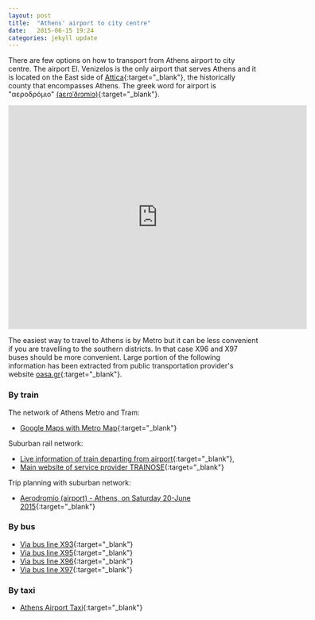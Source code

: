 ```yaml
---
layout: post
title:  "Athens' airport to city centre"
date:   2015-06-15 19:24
categories: jekyll update
---
```



There are few options on how to transport from Athens airport to city centre. The airport El. Venizelos is the only airport that serves Athens and it is located on the East side of [Attica](https://en.wikipedia.org/?title=Attica){:target="_blank"}, the historically county that encompasses Athens. The greek word for airport is "αεροδρόμιο" [\(aɛɾɔˈðɾɔmiɔ\)](https://en.wikipedia.org/wiki/Help:IPA_for_Greek){:target="_blank"}.

<iframe src="https://www.google.com/maps/embed?pb=!1m18!1m12!1m3!1d100687.24758395304!2d23.922703662508564!3d37.942658896930475!2m3!1f0!2f0!3f0!3m2!1i1024!2i768!4f13.1!3m3!1m2!1s0x0000000000000000%3A0x38b215df0aeeb3aa!2sAthens+International+Airport!5e0!3m2!1sen!2suk!4v1434384619307" width="600" height="450" frameborder="0" style="border:0"></iframe>

<br>

The easiest way to travel to Athens is by Metro but it can be less convenient if you are travelling to the southern districts. In that case X96 and X97 buses should be more convenient. Large portion of the following information has been extracted from public transportation provider's website [oasa.gr](http://www.oasa.gr/content.php?id=airlines&lang=en){:target="_blank"}.

### By train

The network of Athens Metro and Tram:

- [Google Maps with Metro Map](https://www.google.com/maps/d/viewer?ll=37.968831,23.741112&t=m&source=embed&ie=UTF8&msa=0&spn=0.129915,0.219727&z=12&mid=zl6e4G1mKxck.kVy_clAfqSjE){:target="_blank"}

Suburban rail network:

- [Live information of train departing from airport](http://www.trainose.gr/en/passenger-activity/passenger-services/live-%CE%B4%CF%81%CE%BF%CE%BC%CE%BF%CE%BB%CF%8C%CE%B3%CE%B9%CE%B1-2/liveroutes/){:target="_blank"},
- [Main website of service provider TRAINOSE](http://www.trainose.gr/en/){:target="_blank"}


Trip planning with suburban network:

- [Aerodromio (airport) - Athens, on Saturday 20-June 2015](https://tickets.trainose.gr/dromologia/?lang=en#view=search;apo=%CE%A0%CE%91%CE%95%CE%A1;pros=%CE%91%CE%98%CE%97%CE%9D;date=2015-06-20;trip_type=single;return_date=undefined-undefined-){:target="_blank"}


### By bus

- [Via bus line X93](http://www.oasa.gr/xpmap.php?id=px93&lang=en){:target="_blank"}
- [Via bus line X95](http://www.oasa.gr/xpmap.php?id=px95&lang=en){:target="_blank"}
- [Via bus line X96](http://www.oasa.gr/xpmap.php?id=px96&lang=en){:target="_blank"}
- [Via bus line X97](http://www.oasa.gr/xpmap.php?id=px97&lang=en){:target="_blank"}


### By taxi
- [Athens Airport Taxi](http://www.athensairporttaxi.com/athens_greece_taxi_fares/athens_greece_taxi_fares){:target="_blank"}
